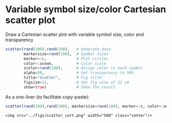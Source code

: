 # Variable symbol size/color Cartesian scatter plot

Draw a Cartesian scatter plot with variable symbol size, color and transparency

```julia
scatter(rand(100),rand(100),   # Generate data
        markersize=rand(100),  # Symbol sizes
        marker=:c,             # Plot circles
        color=:ocean,          # Color scale
        zcolor=rand(100),      # Assign color to each symbol
        alpha=50,              # Set transparency to 50%
        title="Scatter",       # Fig title
        figsize=12,            # Set fig size of 12 cm
        show=true)             # Show the result
```

As a one-liner (to facilitate copy-paste):

```julia
scatter(rand(100),rand(100), markersize=rand(100), marker=:c, color=:ocean, zcolor=rand(100), figsize=12, alpha=50, title="Scatter", show=true)
```

```@raw html
<img src="../figs/scatter_cart.png" width="500" class="center"/>
```